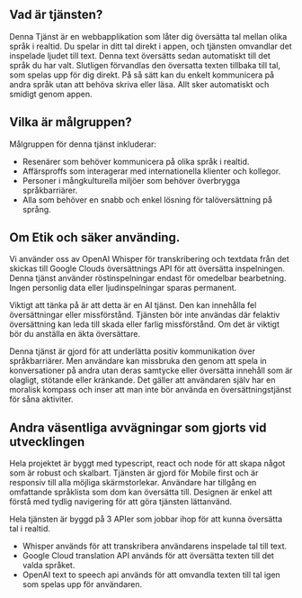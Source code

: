 
## Vad är tjänsten?

Denna Tjänst är en webbapplikation som låter dig översätta tal mellan olika språk i realtid. Du spelar in ditt tal direkt i appen, och tjänsten omvandlar det inspelade ljudet till text. Denna text översätts sedan automatiskt till det språk du har valt. Slutligen förvandlas den översatta texten tillbaka till tal, som spelas upp för dig direkt. På så sätt kan du enkelt kommunicera på andra språk utan att behöva skriva eller läsa. Allt sker automatiskt och smidigt genom appen.


## Vilka är målgruppen?

Målgruppen för denna tjänst inkluderar:
   - Resenärer som behöver kommunicera på olika språk i realtid.
   - Affärsproffs som interagerar med internationella klienter och kollegor.
   - Personer i mångkulturella miljöer som behöver överbrygga språkbarriärer.
   - Alla som behöver en snabb och enkel lösning för talöversättning på språng.


## Om Etik och säker använding. 

Vi använder oss av OpenAI Whisper för transkribering och textdata från det skickas till Google Clouds översättnings API för att översätta inspelningen. Denna tjänst använder röstinspelningar endast för omedelbar bearbetning. Ingen personlig data eller ljudinspelningar sparas permanent.

Viktigt att tänka på är att detta är en AI tjänst. Den kan innehålla fel översättningar eller missförstånd. Tjänsten bör inte användas där felaktiv översättning kan leda till skada eller farlig missförstånd. Om det är viktigt bör du anställa en äkta översättare.

Denna tjänst är gjord för att underlätta positiv kommunikation över språkbarriärer. Men användare kan missbruka den genom att spela in konversationer på andra utan deras samtycke eller översätta innehåll som är olagligt, stötande eller kränkande. 
Det gäller att användaren själv har en moralisk kompass och inser att man inte bör använda en översättningstjänst för såna aktiviter.

## Andra väsentliga avvägningar som gjorts vid utvecklingen

Hela projektet är byggt med typescript, react och node för att skapa något som är robust och skalbart.
Tjänsten är gjord för Mobile first och är responsiv till alla möjliga skärmstorlekar. Användare har tillgång en omfattande språklista som dom kan översätta till. Designen är enkel att förstå med tydlig navigering för att göra tjänsten lättanvänd.

Hela tjänsten är byggd på 3 APIer som jobbar ihop för att kunna översätta tal i realtid. 
- Whisper används för att transkribera användarens inspelade tal till text. 
- Google Cloud translation API används för att översätta texten till det valda språket.
- OpenAI text to speech api används för att omvandla texten till tal igen som spelas upp för användaren.


